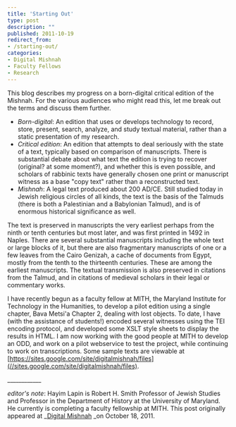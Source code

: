 ```yaml
---
title: 'Starting Out'
type: post
description: ""
published: 2011-10-19
redirect_from: 
- /starting-out/
categories:
- Digital Mishnah
- Faculty Fellows
- Research
---
```

This blog describes my progress on a born-digital critical edition of the Mishnah. For the various audiences who might read this, let me break out the terms and discuss them further.

- _Born-digital_: An edition that uses or develops technology to record, store, present, search, analyze, and study textual material, rather than a static presentation of my research.
- _Critical edition_: An edition that attempts to deal seriously with the state of a text, typically based on comparison of manuscripts. There is substantial debate about what text the edition is trying to recover (original? at some moment?), and whether this is even possible, and scholars of rabbinic texts have generally chosen one print or manuscript witness as a base "copy text" rather than a reconstructed text.
- _Mishnah_: A legal text produced about 200 AD/CE. Still studied today in Jewish religious circles of all kinds, the text is the basis of the Talmuds (there is both a Palestinian and a Babylonian Talmud), and is of enormous historical significance as well.

The text is preserved in manuscripts the very earliest perhaps from the ninth or tenth centuries but most later, and was first printed in 1492 in Naples. There are several substantial manuscripts including the whole text or large blocks of it, but there are also fragmentary manuscripts of one or a few leaves from the Cairo Genizah, a cache of documents from Egypt, mostly from the tenth to the thirteenth centuries. These are among the earliest manuscripts. The textual transmission is also preserved in citations from the Talmud, and in citations of medieval scholars in their legal or commentary works.

I have recently begun as a faculty fellow at MITH, the Maryland Institute for Technology in the Humanities, to develop a pilot edition using a single chapter, Bava Metsi'a Chapter 2, dealing with lost objects. To date, I have (with the assistance of students!) encoded several witnesses using the TEI encoding protocol, and developed some XSLT style sheets to display the results in HTML. I am now working with the good people at MITH to develop an ODD, and work on a pilot webservice to test the project, while continuing to work on transcriptions. Some sample texts are viewable at [https://sites.google.com/site/digitalmishnah/files](//sites.google.com/site/digitalmishnah/files).

\_\_\_\_\_\_\_\_\_\_\_\_

_editor's note_: Hayim Lapin is Robert H. Smith Professor of Jewish Studies and Professor in the Department of History at the University of Maryland. He currently is completing a faculty fellowship at MITH. This post originally appeared at \_[Digital Mishnah](http://www.digitalmishnah.org/uncategorized/starting-out/) \_on October 18, 2011.
